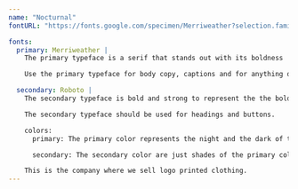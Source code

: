 ```yaml
---
name: "Nocturnal"
fontURL: "https://fonts.google.com/specimen/Merriweather?selection.family=Merriweather|Roboto"

fonts:
  primary: Merriweather |
    The primary typeface is a serif that stands out with its boldness

    Use the primary typeface for body copy, captions and for anything default.

  secondary: Roboto |
    The secondary typeface is bold and strong to represent the the boldness of the night.

    The secondary typeface should be used for headings and buttons.

    colors:
      primary: The primary color represents the night and the dark of the night where nocturnal creatures reside. Use it for headers and footers.

      secondary: The secondary color are just shades of the primary color. Use for sub headers and buttons.

    This is the company where we sell logo printed clothing.
---
```

